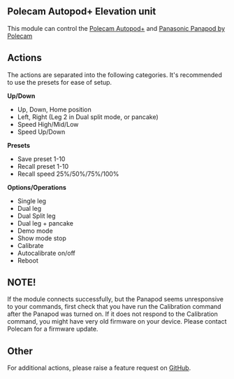## Polecam Autopod+ Elevation unit

This module can control the [Polecam Autopod+](https://www.polecam.com/autopod-plus) and [Panasonic Panapod by Polecam](https://eu.connect.panasonic.com/dk/en/products/broadcast-proav/panapod)

## Actions

The actions are separated into the following categories.
It's recommended to use the presets for ease of setup.

**Up/Down**

- Up, Down, Home position
- Left, Right (Leg 2 in Dual split mode, or pancake)
- Speed High/Mid/Low
- Speed Up/Down

**Presets**

- Save preset 1-10
- Recall preset 1-10
- Recall speed 25%/50%/75%/100%

**Options/Operations**

- Single leg
- Dual leg
- Dual Split leg
- Dual leg + pancake
- Demo mode
- Show mode stop
- Calibrate
- Autocalibrate on/off
- Reboot

## NOTE!

If the module connects successfully, but the Panapod seems unresponsive to your commands, first check that you have run the Calibration command after the Panapod was turned on. If it does not respond to the Calibration command, you might have very old firmware on your device. Please contact Polecam for a firmware update.

## Other

For additional actions, please raise a feature request on [GitHub](https://github.com/bitfocus/companion-module-polecam-autopod/).
